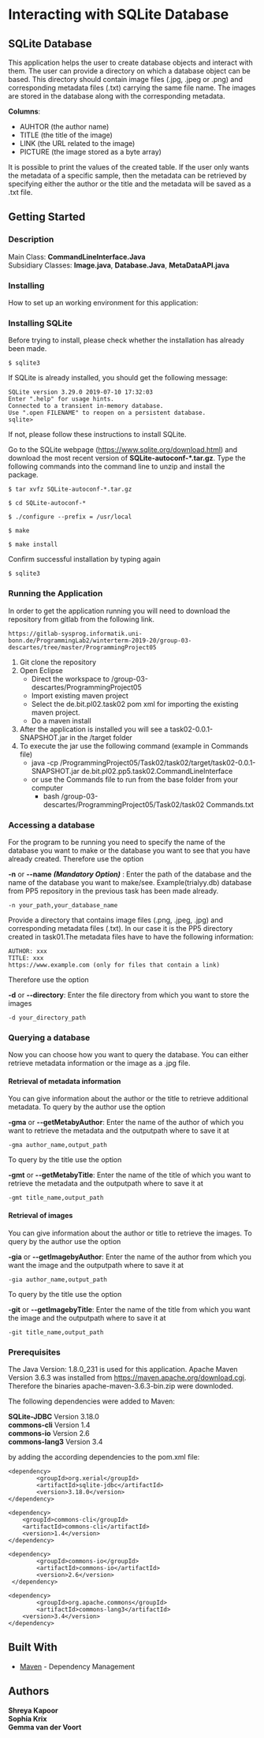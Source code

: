 <H1> Interacting with SQLite Database</H1> 


## SQLite Database

This application helps the user to create database objects and interact with them. The user can provide a directory on which a database object can be based. This directory should contain image files (.jpg, .jpeg or .png) and corresponding metadata files (.txt) carrying the same file name. The images are stored in the database along with the corresponding metadata.

**Columns**:   


* AUHTOR		(the author name)   
* TITLE		(the title of the image)   
* LINK	(the URL related to the image)   
* PICTURE  	(the image stored as a byte array)   

It is possible to print the values of the created table. If the user only wants the metadata of a specific sample, then the metadata can be retrieved by specifying either the author or the title and the metadata will be saved as a .txt file.

## Getting Started

### Description
Main Class: **CommandLineInterface.Java** <br> 
Subsidiary Classes: **Image.java**, **Database.Java**, **MetaDataAPI.java**  <br> 

### Installing


How to set up an working environment for this application:
###  Installing SQLite

Before trying to install, please check whether the installation has already been made.

```
$ sqlite3
```

If SQLite is already installed, you should get the following message:

```
SQLite version 3.29.0 2019-07-10 17:32:03
Enter ".help" for usage hints.
Connected to a transient in-memory database.
Use ".open FILENAME" to reopen on a persistent database.
sqlite>
```

If not, please follow these instructions to install SQLite.

Go to the SQLite webpage (https://www.sqlite.org/download.html) and download the most recent version of **SQLite-autoconf-*.tar.gz**.
Type the following commands into the command line to unzip and install the package.

```
$ tar xvfz SQLite-autoconf-*.tar.gz

$ cd SQLite-autoconf-*

$ ./configure --prefix = /usr/local

$ make

$ make install
```

Confirm successful installation by typing again

```
$ sqlite3
```
### Running the Application
In order to get the application running you will need to download the repository from gitlab from the following link.

```
https://gitlab-sysprog.informatik.uni-bonn.de/ProgrammingLab2/winterterm-2019-20/group-03-descartes/tree/master/ProgrammingProject05
```

1. Git clone the repository
2. Open Eclipse
    *  Direct the workspace to /group-03-descartes/ProgrammingProject05
    *  Import existing maven project
    *  Select the de.bit.pl02.task02 pom xml for importing the existing maven project.
    *  Do a maven install
3. After the application is installed you will see a task02-0.0.1-SNAPSHOT.jar in the /target folder
4. To execute the jar use the following command (example in Commands file)
    *  java -cp <Path to Programming Project>/ProgrammingProject05/Task02/task02/target/task02-0.0.1-SNAPSHOT.jar  de.bit.pl02.pp5.task02.CommandLineInterface <options> <arguments>
    *  or use the Commands file to run from the base folder from your computer 
         * bash /group-03-descartes/ProgrammingProject05/Task02/task02 Commands.txt
### Accessing a database

For the program to be running you need to specify the name of the database you want to make or the database you want to see that you have already created. Therefore use the option


**-n** or **--name** ***(Mandatory Option)*** : Enter the path of the database and the name of the database you want to make/see. Example(trialyy.db) database from PP5 repository in the previous task has been made already. 

```
-n your_path,your_database_name 
```

Provide a directory that contains image files (.png, .jpeg, .jpg) and corresponding metadata files (.txt). In our case it is the PP5 directory created in task01.The metadata files have to have the following information:
```
AUTHOR: xxx
TITLE: xxx
https://www.example.com (only for files that contain a link)
```
Therefore use the option


**-d** or **--directory**: Enter the file directory from which you want to store the images
```
-d your_directory_path
```

### Querying a database

Now you can choose how you want to query the database. You can either retrieve metadata information or the image as a .jpg file.


#### **Retrieval of metadata information**

You can give information about the author or the title to retrieve additional metadata. 
To query by the author use the option


**-gma** or **--getMetabyAuthor**: Enter the name of the author of which you want to retrieve the metadata and the outputpath where to save it at
```
-gma author_name,output_path
```
To query by the title use the option


**-gmt** or **--getMetabyTitle**: Enter the name of the title of which you want to retrieve the metadata and the outputpath where to save it at
```
-gmt title_name,output_path
```


#### **Retrieval of images**
You can give information about the author or title to retrieve the images.
To query by the author use the option


**-gia** or **--getImagebyAuthor**: Enter the name of the author from which you want the image and the outputpath where to save it at
```
-gia author_name,output_path
```
To query by the title use the option


**-git** or **--getImagebyTitle**: Enter the name of the title from which you want the image and the outputpath where to save it at
```
-git title_name,output_path
```

### Prerequisites

The Java Version: 1.8.0_231 is used for this application. Apache Maven Version 3.6.3  was installed from https://maven.apache.org/download.cgi. Therefore the binaries apache-maven-3.6.3-bin.zip were downloded.

The following dependencies were added to Maven:

**SQLite-JDBC** 	Version 3.18.0   
**commons-cli**	Version 1.4   
**commons-io**	Version 2.6   
**commons-lang3** Version 3.4

by adding the according dependencies to the pom.xml file:

```
<dependency>
        <groupId>org.xerial</groupId>
        <artifactId>sqlite-jdbc</artifactId>
        <version>3.18.0</version>
</dependency>

<dependency>
	<groupId>commons-cli</groupId>
	<artifactId>commons-cli</artifactId>
	<version>1.4</version>
</dependency>

<dependency>
    	<groupId>commons-io</groupId>
    	<artifactId>commons-io</artifactId>
    	<version>2.6</version>
 </dependency>

<dependency>
    	<groupId>org.apache.commons</groupId>
    	<artifactId>commons-lang3</artifactId>
  	<version>3.4</version>
</dependency>
```

## Built With

* [Maven](https://maven.apache.org/) - Dependency Management

## Authors

**Shreya Kapoor**   
**Sophia Krix**   
**Gemma van der Voort**   
